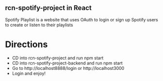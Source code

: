 
## rcn-spotify-project in React
Spotify Playlist is a website that uses OAuth to login or sign up Spotify users to create or listen to their playlists

# Directions
* CD into rcn-spotify-project and run npm start
* CD into rcn-spotify-project-backend and run npm start
* Go to http://localhost8888/login or http://localhost3000 
* Login and enjoy!


